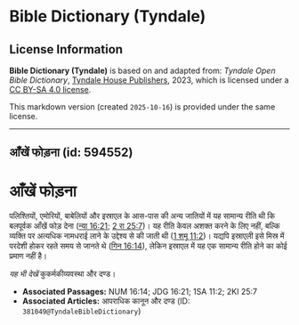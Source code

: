 # Bible Dictionary (Tyndale)

## License Information

**Bible Dictionary (Tyndale)** is based on and adapted from: _Tyndale Open Bible Dictionary_, [Tyndale House Publishers](https://tyndaleopenresources.com/), 2023, which is licensed under a [CC BY-SA 4.0 license](https://creativecommons.org/licenses/by-sa/4.0/legalcode.en).

This markdown version (created `2025-10-16`) is provided under the same license.



--------------------------------

## आँखें फोड़ना (id: 594552)

आँखें फोड़ना
============

पलिश्तियों, एमोरियों, बाबेलियों और इस्राएल के आस\-पास की अन्य जातियों में यह सामान्य रीति थी कि बलपूर्वक आँखें फोड़ देना ([न्या 16:21](https://ref.ly/Judg16:21); [2 रा 25:7](https://ref.ly/2Kgs25:7))। यह रीति केवल अशक्त करने के लिए नहीं, बल्कि व्यक्ति पर अत्यधिक नामधराई लाने के उद्देश्य से की जाती थी ([1 शमू 11:2](https://ref.ly/1Sam11:2))। यद्यपि इस्राएली इसे मिस्र में परदेशी होकर रहते समय से जानते थे ([गिन 16:14](https://ref.ly/Num16:14)), लेकिन इस्राएल में यह एक सामान्य रीति होने का कोई प्रमाण नहीं है।

*यह भी देखें* कुकर्मकीव्यवस्था और दण्ड।

* **Associated Passages:** NUM 16:14; JDG 16:21; 1SA 11:2; 2KI 25:7
* **Associated Articles:** आपराधिक कानून और दण्ड (ID: `381049@TyndaleBibleDictionary`)

